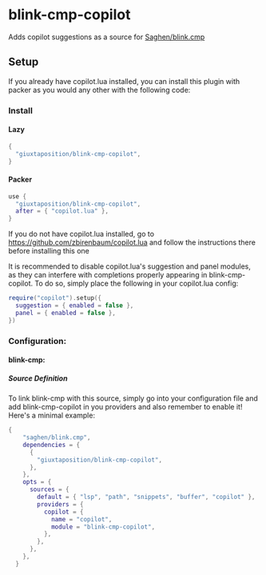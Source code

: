 # blink-cmp-copilot

Adds copilot suggestions as a source for [Saghen/blink.cmp](https://github.com/Saghen/blink.cmp)

## Setup

If you already have copilot.lua installed, you can install this plugin with packer as you would any other with the following code:

### Install

#### Lazy

```lua
{
  "giuxtaposition/blink-cmp-copilot",
}

```

#### Packer

```lua
use {
  "giuxtaposition/blink-cmp-copilot",
  after = { "copilot.lua" },
}
```

If you do not have copilot.lua installed, go to https://github.com/zbirenbaum/copilot.lua and follow the instructions there before installing this one

It is recommended to disable copilot.lua's suggestion and panel modules, as they can interfere with completions properly appearing in blink-cmp-copilot. To do so, simply place the following in your copilot.lua config:

```lua
require("copilot").setup({
  suggestion = { enabled = false },
  panel = { enabled = false },
})
```

### Configuration:

#### blink-cmp:

##### Source Definition

To link blink-cmp with this source, simply go into your configuration file and add blink-cmp-copilot in you providers and also remember to enable it! Here's a minimal example:

```lua
{
    "saghen/blink.cmp",
    dependencies = {
      {
        "giuxtaposition/blink-cmp-copilot",
      },
    },
    opts = {
      sources = {
        default = { "lsp", "path", "snippets", "buffer", "copilot" },
        providers = {
          copilot = {
            name = "copilot",
            module = "blink-cmp-copilot",
          },
        },
      },
    },
  }
```
